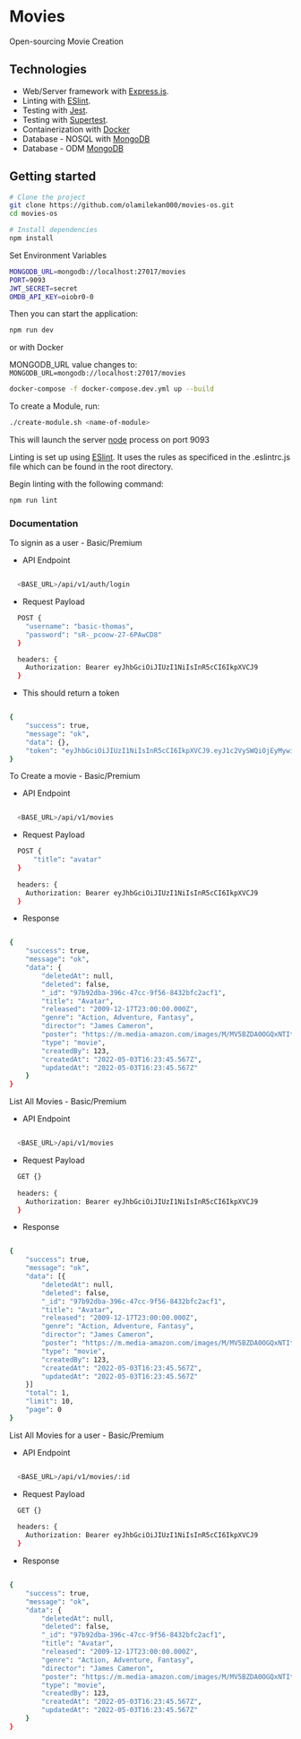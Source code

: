 # Movies

Open-sourcing Movie Creation

## Technologies

- Web/Server framework with [Express.js](https://expressjs.com/).
- Linting with [ESlint](https://github.com/eslint/eslint/).
- Testing with [Jest](https://jestjs.io/docs/getting-started).
- Testing with [Supertest](https://www.npmjs.com/package/supertest).
- Containerization with [Docker](https://www.docker.com/)
- Database - NOSQL with [MongoDB](https://www.mongodb.com/)
- Database - ODM [MongoDB](https://mongoosejs.com/)

## Getting started

```sh
# Clone the project
git clone https://github.com/olamilekan000/movies-os.git
cd movies-os

# Install dependencies
npm install

```

Set Environment Variables 

```sh
MONGODB_URL=mongodb://localhost:27017/movies
PORT=9093
JWT_SECRET=secret
OMDB_API_KEY=oiobr0-0
```

Then you can start the application:

```sh
npm run dev
```

or  with Docker

MONGODB_URL value changes to: ``` MONGODB_URL=mongodb://localhost:27017/movies ```

```sh
docker-compose -f docker-compose.dev.yml up --build
```

To create a Module, run:

```sh
./create-module.sh <name-of-module>
```

This will launch the server [node](https://nodejs.org/en/) process on port 9093

Linting is set up using [ESlint](https://github.com/eslint/eslint/).
It uses the rules as specificed in the .eslintrc.js file which can be found in the
root directory.

Begin linting with the following command:

```sh
npm run lint
```
### Documentation

To signin as a user - Basic/Premium

- API Endpoint

```sh

  <BASE_URL>/api/v1/auth/login

```

- Request Payload

```sh
  POST {
    "username": "basic-thomas",
    "password": "sR-_pcoow-27-6PAwCD8"
  }

  headers: {
    Authorization: Bearer eyJhbGciOiJIUzI1NiIsInR5cCI6IkpXVCJ9
  }  
```
- This should return a token
```sh 

{
	"success": true,
	"message": "ok",
	"data": {},
	"token": "eyJhbGciOiJIUzI1NiIsInR5cCI6IkpXVCJ9.eyJ1c2VySWQiOjEyMywibmFtZSI6IkJhc2ljIFRob21hcyIsInJvbGUiOiJiYXNpYyIsImlhdCI6MTY1MTU5MjUwNywiZXhwIjoxNjUxNTk0MzA3LCJpc3MiOiJodHRwczovL3d3dy5uZXRndXJ1LmNvbS8iLCJzdWIiOiIxMjMifQ.wx-PacxlxsyibmYEXWQKqqRmofEcLmbcC3IDus4FoW4"
}

```

To Create a movie - Basic/Premium

- API Endpoint

```sh

  <BASE_URL>/api/v1/movies

```

- Request Payload

```sh
  POST {
 	  "title": "avatar"
  }
  
  headers: {
    Authorization: Bearer eyJhbGciOiJIUzI1NiIsInR5cCI6IkpXVCJ9
  }
```

- Response 

```sh 

{
	"success": true,
	"message": "ok",
	"data": {
		"deletedAt": null,
		"deleted": false,
		"_id": "97b92dba-396c-47cc-9f56-8432bfc2acf1",
		"title": "Avatar",
		"released": "2009-12-17T23:00:00.000Z",
		"genre": "Action, Adventure, Fantasy",
		"director": "James Cameron",
		"poster": "https://m.media-amazon.com/images/M/MV5BZDA0OGQxNTItMDZkMC00N2UyLTg3MzMtYTJmNjg3Nzk5MzRiXkEyXkFqcGdeQXVyMjUzOTY1NTc@._V1_SX300.jpg",
		"type": "movie",
		"createdBy": 123,
		"createdAt": "2022-05-03T16:23:45.567Z",
		"updatedAt": "2022-05-03T16:23:45.567Z"
	}
}
```

List All Movies - Basic/Premium

- API Endpoint

```sh

  <BASE_URL>/api/v1/movies

```

- Request Payload

```sh
  GET {}
  
  headers: {
    Authorization: Bearer eyJhbGciOiJIUzI1NiIsInR5cCI6IkpXVCJ9
  }
```

- Response 

```sh 

{
	"success": true,
	"message": "ok",
	"data": [{
		"deletedAt": null,
		"deleted": false,
		"_id": "97b92dba-396c-47cc-9f56-8432bfc2acf1",
		"title": "Avatar",
		"released": "2009-12-17T23:00:00.000Z",
		"genre": "Action, Adventure, Fantasy",
		"director": "James Cameron",
		"poster": "https://m.media-amazon.com/images/M/MV5BZDA0OGQxNTItMDZkMC00N2UyLTg3MzMtYTJmNjg3Nzk5MzRiXkEyXkFqcGdeQXVyMjUzOTY1NTc@._V1_SX300.jpg",
		"type": "movie",
		"createdBy": 123,
		"createdAt": "2022-05-03T16:23:45.567Z",
		"updatedAt": "2022-05-03T16:23:45.567Z"
	}]
	"total": 1,
	"limit": 10,
	"page": 0  
}
```

List All Movies for a user - Basic/Premium 

- API Endpoint

```sh

  <BASE_URL>/api/v1/movies/:id

```

- Request Payload

```sh
  GET {}
  
  headers: {
    Authorization: Bearer eyJhbGciOiJIUzI1NiIsInR5cCI6IkpXVCJ9
  }
```

- Response 

```sh 

{
	"success": true,
	"message": "ok",
	"data": {
		"deletedAt": null,
		"deleted": false,
		"_id": "97b92dba-396c-47cc-9f56-8432bfc2acf1",
		"title": "Avatar",
		"released": "2009-12-17T23:00:00.000Z",
		"genre": "Action, Adventure, Fantasy",
		"director": "James Cameron",
		"poster": "https://m.media-amazon.com/images/M/MV5BZDA0OGQxNTItMDZkMC00N2UyLTg3MzMtYTJmNjg3Nzk5MzRiXkEyXkFqcGdeQXVyMjUzOTY1NTc@._V1_SX300.jpg",
		"type": "movie",
		"createdBy": 123,
		"createdAt": "2022-05-03T16:23:45.567Z",
		"updatedAt": "2022-05-03T16:23:45.567Z"
	}
}
```